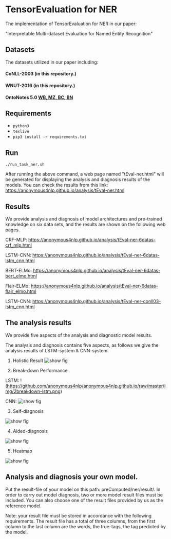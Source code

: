 # TensorEvaluation for NER
The implementation of TensorEvaluation for NER in our paper:

"Interpretable Multi-dataset Evaluation for Named Entity Recognition"

## Datasets

The datasets utilized in our paper including:

#### CoNLL-2003 (in this repository.)
#### WNUT-2016 (in this repository.)
#### OntoNotes 5.0 [WB, MZ, BC, BN](https://catalog.ldc.upenn.edu/LDC2013T19)


## Requirements

-  `python3`
-  `texlive`
- `pip3 install -r requirements.txt`

 
## Run

`./run_task_ner.sh`

After running the above command, a web page named "tEval-ner.html" will be generated for displaying the analysis and diagnosis results of the models. You can check the results from this link: https://anonymous4nlp.github.io/analysis/tEval-ner.html


## Results
We provide analysis and diagnosis of model architectures and pre-trained knowledge on six data sets, and the results are shown on the following web pages.

CRF-MLP: https://anonymous4nlp.github.io/analysis/tEval-ner-6datas-crf_mlp.html

LSTM-CNN: https://anonymous4nlp.github.io/analysis/tEval-ner-6datas-lstm_cnn.html

BERT-ELMo: https://anonymous4nlp.github.io/analysis/tEval-ner-6datas-bert_elmo.html

Flair-ELMo: https://anonymous4nlp.github.io/analysis/tEval-ner-6datas-flair_elmo.html

LSTM-CNN: https://anonymous4nlp.github.io/analysis/tEval-ner-conll03-lstm_cnn.html


## The analysis results

We provide five aspects of the analysis and diagnostic model results.

The analysis and diagnosis contains five aspects, as follows we give the analysis results of LSTM-system & CNN-system.
1) Holistic Result
![show fig](https://github.com/anonymous4nlp/anonymous4nlp.github.io/raw/master/img/1holistic-result.png)

2) Break-down Performance

LSTM: !(https://github.com/anonymous4nlp/anonymous4nlp.github.io/raw/master/img/2breakdown-lstm.png)

CNN: ![show fig](https://github.com/anonymous4nlp/anonymous4nlp.github.io/raw/master/img/2breakdown-cnn.png)

3) Self-diagnosis

![show fig](https://github.com/anonymous4nlp/anonymous4nlp.github.io/raw/master/img/3selfdiag-lstmcnn.png)

4) Aided-diagnosis

![show fig](https://github.com/anonymous4nlp/anonymous4nlp.github.io/raw/master/img/4compdiag-lstmcnn.png)

5) Heatmap

![show fig](https://github.com/anonymous4nlp/anonymous4nlp.github.io/raw/master/img/5heatmap.png)


## Analysis and diagnosis your own model.
Put the result-file of your model on this path: preComputed/ner/result/. In order to carry out model diagnosis, two or more model result files must be included. You can also choose one of the result files provided by us as the reference model.

Note: your result file must be stored in accordance with the following requirements. The result file has a total of three columns, from the first column to the last column are the words, the true-tags, the tag predicted by the model.

